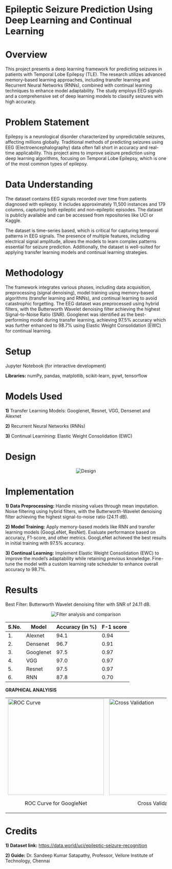 # Epileptic Seizure Prediction Using Deep Learning and Continual Learning

# Overview

This project presents a deep learning framework for predicting seizures in patients with Temporal Lobe Epilepsy (TLE). The research utilizes advanced memory-based learning approaches, including transfer learning and Recurrent Neural Networks (RNNs), combined with continual learning techniques to enhance model adaptability. The study employs EEG signals and a comprehensive set of deep learning models to classify seizures with high accuracy.

# Problem Statement

Epilepsy is a neurological disorder characterized by unpredictable seizures, affecting millions globally. Traditional methods of predicting seizures using EEG (Electroencephalography) data often fall short in accuracy and real-time applicability. This project aims to improve seizure prediction using deep learning algorithms, focusing on Temporal Lobe Epilepsy, which is one of the most common types of epilepsy.

# Data Understanding

The dataset contains EEG signals recorded over time from patients diagnosed with epilepsy. It includes approximately 11,500 instances and 179 columns, capturing both epileptic and non-epileptic episodes. The dataset is publicly available and can be accessed from repositories like UCI or Kaggle.

The dataset is time-series based, which is critical for capturing temporal patterns in EEG signals. The presence of multiple features, including electrical signal amplitude, allows the models to learn complex patterns essential for seizure prediction. Additionally, the dataset is well-suited for applying transfer learning models and continual learning strategies.

# Methodology

The framework integrates various phases, including data acquisition, preprocessing (signal denoising), model training using memory-based algorithms (transfer learning and RNNs), and continual learning to avoid catastrophic forgetting. The EEG dataset was preprocessed using hybrid filters, with the Butterworth Wavelet denoising filter achieving the highest Signal-to-Noise Ratio (SNR). Googlenet was identified as the best-performing model during transfer learning, achieving 97.5% accuracy which was further enhanced to 98.7% using Elastic Weight Consolidation (EWC) for continual learning.

# Setup 

Jupyter Notebook (for interactive development)

**Libraries:** numPy, pandas, matplotlib, scikit-learn, pywt, tensorflow

# Models Used

**1)** Transfer Learning Models: Googlenet, Resnet, VGG, Densenet and Alexnet

**2)** Recurrent Neural Networks (RNNs)

**3)** Continual Learnining: Elastic Weight Consolidation (EWC)

# Design

<p align="center">
    <img src="https://github.com/user-attachments/assets/6407f63c-b797-4eb5-b1fc-7db885266c2c" alt="Design"/>
</p>

# Implementation

**1) Data Preprocessing:**
Handle missing values through mean imputation. Noise filtering using hybrid filters, with the Butterworth-Wavelet denoising filter achieving the highest signal-to-noise ratio (24.11 dB).

**2) Model Training:**
Apply memory-based models like RNN and transfer learning models (GoogLeNet, ResNet). Evaluate performance based on accuracy, F1-score, and other metrics.
GoogLeNet achieved the best results in initial training with 97.5% accuracy.

**3) Continual Learning:**
Implement Elastic Weight Consolidation (EWC) to improve the model’s adaptability while retaining previous knowledge. Fine-tune the model with a custom learning rate scheduler to enhance overall accuracy to 98.7%.

# Results

Best Filter: Butterworth Wavelet denoising filter with SNR of 24.11 dB.

<p align="center">
    <img src="https://github.com/user-attachments/assets/2f010fa5-25ed-4f66-af19-aeeb196d7d8d" alt="Filter analysis and comparison"/>
</p>

<div align = "center">
  
| S.No. | Model      | Accuracy (in %) | F-1 score |
|-------|------------|-----------------|-----------|
| 1.    | Alexnet    | 94.1            | 0.94      |
| 2.    | Densenet   | 96.7            | 0.91      |
| 3.    | Googlenet  | 97.5            | 0.97      |
| 4.    | VGG        | 97.0            | 0.97      |
| 5.    | Resnet     | 97.5            | 0.97      |
| 6.    | RNN        | 87.8            | 0.70      |

</div>

**GRAPHICAL ANALYISIS**

<table>
    <tr>
        <td>
            <img src="https://github.com/user-attachments/assets/2703b8da-0c4f-44d8-90e5-feffc27387d5" alt="ROC Curve" width="300">
            <p align="center">ROC Curve for GoogleNet</p>
        </td>
        <td>
            <img src="https://github.com/user-attachments/assets/b5384c03-333b-4918-84f7-7dc9c8df928f" alt="Cross Validation" width="300">
            <p align="center">Cross Validation</p>
        </td>
        <td>
            <img src="https://github.com/user-attachments/assets/8a0b16ca-c661-476f-a75e-3800e8acb79d" alt="Lambda Variation" width="300">
            <p align="center">Lambda Variation</p>
        </td>
    </tr>
</table>

# Credits

**1) Dataset link:** https://data.world/uci/epileptic-seizure-recognition
 
**2) Guide:**
Dr. Sandeep Kumar Satapathy, Professor, Vellore Institute of Technology, Chennai
